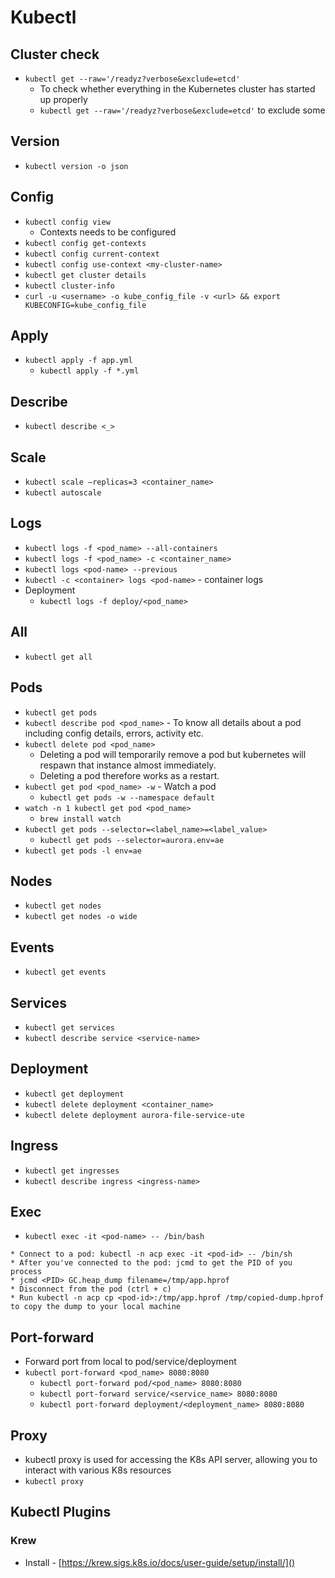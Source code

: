# Kubectl

## Cluster check
* `kubectl get --raw='/readyz?verbose&exclude=etcd'`
  * To check whether everything in the Kubernetes cluster has started up properly 
  * `kubectl get --raw='/readyz?verbose&exclude=etcd'` to exclude some

## Version

* `kubectl version -o json`

## Config

* `kubectl config view`
  * Contexts needs to be configured
* `kubectl config get-contexts`
* `kubectl config current-context`
* `kubectl config use-context <my-cluster-name>`
* `kubectl get cluster details`
* `kubectl cluster-info`
* `curl -u <username> -o kube_config_file -v <url> && export KUBECONFIG=kube_config_file`

## Apply

* `kubectl apply -f app.yml`
  * `kubectl apply -f *.yml`

## Describe

* `kubectl describe <_>`

## Scale

* `kubectl scale –replicas=3 <container_name>`
* `kubectl autoscale`

## Logs

* `kubectl logs -f <pod_name> --all-containers`
* `kubectl logs -f <pod_name> -c <container_name>`
* `kubectl logs <pod-name> --previous`
* `kubectl -c <container> logs <pod-name>` - container logs
* Deployment
  * `kubectl logs -f deploy/<pod_name>`

## All

* `kubectl get all`

## Pods

* `kubectl get pods`
* `kubectl describe pod <pod_name>` - To know all details about a pod including config details, errors, activity etc.
* `kubectl delete pod <pod_name>`
    * Deleting a pod will temporarily remove a pod but kubernetes will respawn that instance almost immediately.
    * Deleting a pod therefore works as a restart.
* `kubectl get pod <pod_name> -w` - Watch a pod
  * `kubectl get pods -w --namespace default`
* `watch -n 1 kubectl get pod <pod_name>`
  * `brew install watch`
* `kubectl get pods --selector=<label_name>=<label_value>`
  * `kubectl get pods --selector=aurora.env=ae` 
* `kubectl get pods -l env=ae`

## Nodes

* `kubectl get nodes`
* `kubectl get nodes -o wide`


## Events

* `kubectl get events`

## Services

* `kubectl get services`
* `kubectl describe service <service-name>`

## Deployment

* `kubectl get deployment`
* `kubectl delete deployment <container_name>`
* `kubectl delete deployment aurora-file-service-ute`

## Ingress

* `kubectl get ingresses`
* `kubectl describe ingress <ingress-name>`

## Exec

* `kubectl exec -it <pod-name> -- /bin/bash`

```
* Connect to a pod: kubectl -n acp exec -it <pod-id> -- /bin/sh
* After you've connected to the pod: jcmd to get the PID of you process
* jcmd <PID> GC.heap_dump filename=/tmp/app.hprof
* Disconnect from the pod (ctrl + c)
* Run kubectl -n acp cp <pod-id>:/tmp/app.hprof /tmp/copied-dump.hprof to copy the dump to your local machine
```

## Port-forward

* Forward port from local to pod/service/deployment
* `kubectl port-forward <pod_name> 8080:8080`
  * `kubectl port-forward pod/<pod_name> 8080:8080`
  * `kubectl port-forward service/<service_name> 8080:8080`
  * `kubectl port-forward deployment/<deployment_name> 8080:8080`

## Proxy

* kubectl proxy is used for accessing the K8s API server, allowing you to interact with various K8s resources
* `kubectl proxy`
  
## Kubectl Plugins

### Krew

* Install - [https://krew.sigs.k8s.io/docs/user-guide/setup/install/]()
